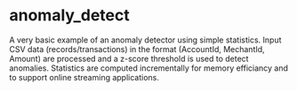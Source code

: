 # anomaly_detect

A very basic example of an anomaly detector using simple statistics. Input CSV data (records/transactions)
in the format (AccountId, MechantId, Amount) are processed and a z-score threshold is used to detect anomalies. 
Statistics are computed incrementally for memory efficiancy and to support online streaming applications.

